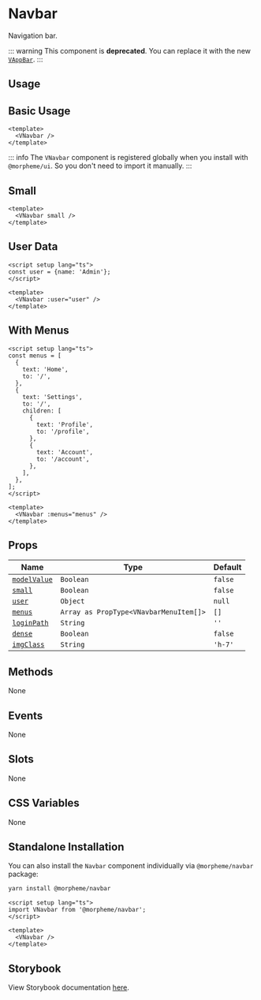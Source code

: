 # Navbar

Navigation bar.

::: warning
This component is **deprecated**. You can replace it with the new [`VAppBar`](/components/app-bar).
:::

## Usage

## Basic Usage

```vue
<template>
  <VNavbar />
</template>
```

<LivePreview src="components-navbar--default" />

::: info
The `VNavbar` component is registered globally when you install with `@morpheme/ui`. So you don't need to import it manually.
:::

## Small

```vue
<template>
  <VNavbar small />
</template>
```

<LivePreview src="components-navbar--small" />

## User Data

```vue
<script setup lang="ts">
const user = {name: 'Admin'};
</script>

<template>
  <VNavbar :user="user" />
</template>
```

<LivePreview src="components-navbar--user" />

## With Menus

```vue
<script setup lang="ts">
const menus = [
  {
    text: 'Home',
    to: '/',
  },
  {
    text: 'Settings',
    to: '/',
    children: [
      {
        text: 'Profile',
        to: '/profile',
      },
      {
        text: 'Account',
        to: '/account',
      },
    ],
  },
];
</script>

<template>
  <VNavbar :menus="menus" />
</template>
```

<LivePreview src="components-navbar--with-menus" />

## Props

| Name                        | Type                                   | Default |
| --------------------------- | -------------------------------------- | ------- |
| [`modelValue`](#modelValue) | `Boolean`                              | `false` |
| [`small`](#small)           | `Boolean`                              | `false` |
| [`user`](#user)             | `Object`                               | `null`  |
| [`menus`](#menus)           | `Array as PropType<VNavbarMenuItem[]>` | `[]`    |
| [`loginPath`](#loginPath)   | `String`                               | `''`    |
| [`dense`](#dense)           | `Boolean`                              | `false` |
| [`imgClass`](#imgClass)     | `String`                               | `'h-7'` |

## Methods

None

## Events

None

## Slots

None

## CSS Variables

None

## Standalone Installation

You can also install the `Navbar` component individually via `@morpheme/navbar` package:

```bash
yarn install @morpheme/navbar
```

```vue
<script setup lang="ts">
import VNavbar from '@morpheme/navbar';
</script>

<template>
  <VNavbar />
</template>
```

## Storybook

View Storybook documentation [here](https://gits-ui.web.app/?path=/story/components-navbar--default).
